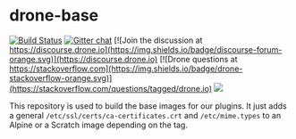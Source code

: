 # drone-base

[![Build Status](http://cloud.drone.io/api/badges/drone-plugins/drone-base/status.svg)](http://cloud.drone.io/drone-plugins/drone-base)
[![Gitter chat](https://badges.gitter.im/drone/drone.png)](https://gitter.im/drone/drone)
[![Join the discussion at https://discourse.drone.io](https://img.shields.io/badge/discourse-forum-orange.svg)](https://discourse.drone.io)
[![Drone questions at https://stackoverflow.com](https://img.shields.io/badge/drone-stackoverflow-orange.svg)](https://stackoverflow.com/questions/tagged/drone.io)
[![](https://images.microbadger.com/badges/image/plugins/base.svg)](https://microbadger.com/images/plugins/base "Get your own image badge on microbadger.com")

This repository is used to build the base images for our plugins. It just adds a general `/etc/ssl/certs/ca-certificates.crt` and `/etc/mime.types` to an Alpine or a Scratch image depending on the tag.
